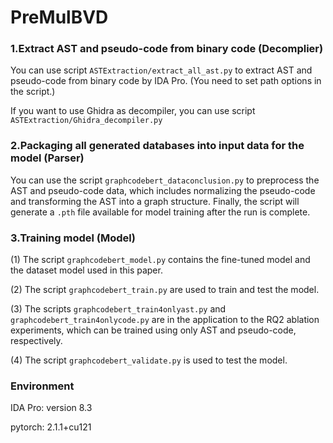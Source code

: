 # PreMulBVD

### 1.Extract AST and pseudo-code from binary code (Decomplier)
You can use script `ASTExtraction/extract_all_ast.py` to extract AST and pseudo-code from binary code by IDA Pro. (You need to set path options in the script.)

If you want to use Ghidra as decompiler, you can use script `ASTExtraction/Ghidra_decompiler.py`

### 2.Packaging all generated databases into input data for the model (Parser)
You can use the script `graphcodebert_dataconclusion.py` to preprocess the AST and pseudo-code data, which includes normalizing the pseudo-code and transforming the AST into a graph structure. Finally, the script will generate a `.pth` file available for model training after the run is complete.

### 3.Training model (Model)
(1) The script `graphcodebert_model.py` contains the fine-tuned model and the dataset model used in this paper. 

(2) The script `graphcodebert_train.py` are used to train and test the model. 

(3) The scripts `graphcodebert_train4onlyast.py` and `graphcodebert_train4onlycode.py` are in the application to the RQ2 ablation experiments, which can be trained using only AST and pseudo-code, respectively.

(4) The script `graphcodebert_validate.py` is used to test the model.

### Environment
IDA Pro: version 8.3

pytorch: 2.1.1+cu121
